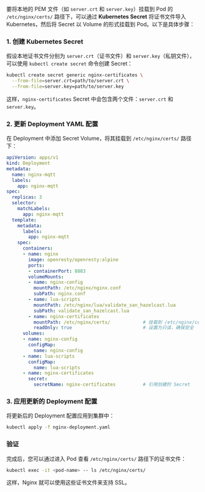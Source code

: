 要将本地的 PEM 文件（如 `server.crt` 和 `server.key`）挂载到 Pod 的 `/etc/nginx/certs/` 路径下，可以通过 **Kubernetes Secret** 将证书文件导入 Kubernetes，然后将 Secret 以 Volume 的形式挂载到 Pod。以下是具体步骤：

### 1. 创建 Kubernetes Secret

假设本地证书文件分别为 `server.crt`（证书文件）和 `server.key`（私钥文件），可以使用 `kubectl create secret` 命令创建 Secret：

```bash
kubectl create secret generic nginx-certificates \
  --from-file=server.crt=path/to/server.crt \
  --from-file=server.key=path/to/server.key
```

这样，`nginx-certificates` Secret 中会包含两个文件：`server.crt` 和 `server.key`。

### 2. 更新 Deployment YAML 配置

在 Deployment 中添加 Secret Volume，将其挂载到 `/etc/nginx/certs/` 路径下：

```yaml
apiVersion: apps/v1
kind: Deployment
metadata:
  name: nginx-mqtt
  labels:
    app: nginx-mqtt
spec:
  replicas: 3
  selector:
    matchLabels:
      app: nginx-mqtt
  template:
    metadata:
      labels:
        app: nginx-mqtt
    spec:
      containers:
      - name: nginx
        image: openresty/openresty:alpine
        ports:
        - containerPort: 8883
        volumeMounts:
        - name: nginx-config
          mountPath: /etc/nginx/nginx.conf
          subPath: nginx.conf
        - name: lua-scripts
          mountPath: /etc/nginx/lua/validate_san_hazelcast.lua
          subPath: validate_san_hazelcast.lua
        - name: nginx-certificates
          mountPath: /etc/nginx/certs/            # 挂载到 /etc/nginx/certs/
          readOnly: true                          # 设置为只读，确保安全
      volumes:
      - name: nginx-config
        configMap:
          name: nginx-config
      - name: lua-scripts
        configMap:
          name: lua-scripts
      - name: nginx-certificates
        secret:
          secretName: nginx-certificates          # 引用创建的 Secret
```

### 3. 应用更新的 Deployment 配置

将更新后的 Deployment 配置应用到集群中：

```bash
kubectl apply -f nginx-deployment.yaml
```

### 验证

完成后，您可以通过进入 Pod 查看 `/etc/nginx/certs/` 路径下的证书文件：

```bash
kubectl exec -it <pod-name> -- ls /etc/nginx/certs/
```

这样，Nginx 就可以使用这些证书文件来支持 SSL。